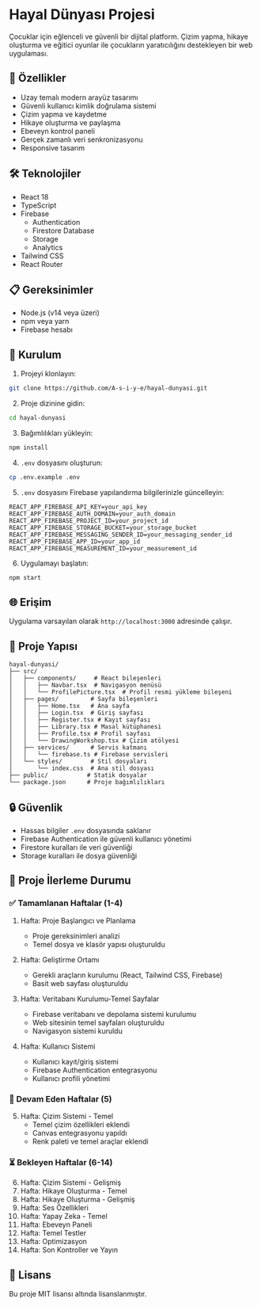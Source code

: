 # Hayal Dünyası Projesi

Çocuklar için eğlenceli ve güvenli bir dijital platform. Çizim yapma, hikaye oluşturma ve eğitici oyunlar ile çocukların yaratıcılığını destekleyen bir web uygulaması.

## 🚀 Özellikler

- Uzay temalı modern arayüz tasarımı
- Güvenli kullanıcı kimlik doğrulama sistemi
- Çizim yapma ve kaydetme
- Hikaye oluşturma ve paylaşma
- Ebeveyn kontrol paneli
- Gerçek zamanlı veri senkronizasyonu
- Responsive tasarım

## 🛠️ Teknolojiler

- React 18
- TypeScript
- Firebase
  - Authentication
  - Firestore Database
  - Storage
  - Analytics
- Tailwind CSS
- React Router

## 📋 Gereksinimler

- Node.js (v14 veya üzeri)
- npm veya yarn
- Firebase hesabı

## 🔧 Kurulum

1. Projeyi klonlayın:

```bash
git clone https://github.com/A-s-i-y-e/hayal-dunyasi.git
```

2. Proje dizinine gidin:

```bash
cd hayal-dunyasi
```

3. Bağımlılıkları yükleyin:

```bash
npm install
```

4. `.env` dosyasını oluşturun:

```bash
cp .env.example .env
```

5. `.env` dosyasını Firebase yapılandırma bilgilerinizle güncelleyin:

```
REACT_APP_FIREBASE_API_KEY=your_api_key
REACT_APP_FIREBASE_AUTH_DOMAIN=your_auth_domain
REACT_APP_FIREBASE_PROJECT_ID=your_project_id
REACT_APP_FIREBASE_STORAGE_BUCKET=your_storage_bucket
REACT_APP_FIREBASE_MESSAGING_SENDER_ID=your_messaging_sender_id
REACT_APP_FIREBASE_APP_ID=your_app_id
REACT_APP_FIREBASE_MEASUREMENT_ID=your_measurement_id
```

6. Uygulamayı başlatın:

```bash
npm start
```

## 🌐 Erişim

Uygulama varsayılan olarak `http://localhost:3000` adresinde çalışır.

## 📝 Proje Yapısı

```
hayal-dunyasi/
├── src/
│   ├── components/     # React bileşenleri
│   │   ├── Navbar.tsx  # Navigasyon menüsü
│   │   └── ProfilePicture.tsx  # Profil resmi yükleme bileşeni
│   ├── pages/         # Sayfa bileşenleri
│   │   ├── Home.tsx   # Ana sayfa
│   │   ├── Login.tsx  # Giriş sayfası
│   │   ├── Register.tsx # Kayıt sayfası
│   │   ├── Library.tsx # Masal kütüphanesi
│   │   ├── Profile.tsx # Profil sayfası
│   │   └── DrawingWorkshop.tsx # Çizim atölyesi
│   ├── services/      # Servis katmanı
│   │   └── firebase.ts # Firebase servisleri
│   └── styles/        # Stil dosyaları
│       └── index.css  # Ana stil dosyası
├── public/           # Statik dosyalar
└── package.json      # Proje bağımlılıkları
```

## 🔒 Güvenlik

- Hassas bilgiler `.env` dosyasında saklanır
- Firebase Authentication ile güvenli kullanıcı yönetimi
- Firestore kuralları ile veri güvenliği
- Storage kuralları ile dosya güvenliği

## 📅 Proje İlerleme Durumu

### ✅ Tamamlanan Haftalar (1-4)

1. Hafta: Proje Başlangıcı ve Planlama

   - Proje gereksinimleri analizi
   - Temel dosya ve klasör yapısı oluşturuldu

2. Hafta: Geliştirme Ortamı

   - Gerekli araçların kurulumu (React, Tailwind CSS, Firebase)
   - Basit web sayfası oluşturuldu

3. Hafta: Veritabanı Kurulumu-Temel Sayfalar

   - Firebase veritabanı ve depolama sistemi kurulumu
   - Web sitesinin temel sayfaları oluşturuldu
   - Navigasyon sistemi kuruldu

4. Hafta: Kullanıcı Sistemi
   - Kullanıcı kayıt/giriş sistemi
   - Firebase Authentication entegrasyonu
   - Kullanıcı profili yönetimi

### 🔄 Devam Eden Haftalar (5)

5. Hafta: Çizim Sistemi - Temel
   - Temel çizim özellikleri eklendi
   - Canvas entegrasyonu yapıldı
   - Renk paleti ve temel araçlar eklendi

### ⏳ Bekleyen Haftalar (6-14)

6. Hafta: Çizim Sistemi - Gelişmiş
7. Hafta: Hikaye Oluşturma - Temel
8. Hafta: Hikaye Oluşturma - Gelişmiş
9. Hafta: Ses Özellikleri
10. Hafta: Yapay Zeka - Temel
11. Hafta: Ebeveyn Paneli
12. Hafta: Temel Testler
13. Hafta: Optimizasyon
14. Hafta: Son Kontroller ve Yayın

## 📄 Lisans

Bu proje MIT lisansı altında lisanslanmıştır.
